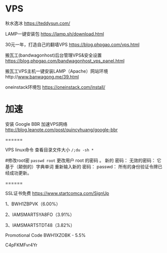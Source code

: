 # VPS


秋水逸冰 https://teddysun.com/ 

LAMP一键安装包 https://lamp.sh/download.html 

30元一年，打造自己的翻墙VPS https://blog.phpgao.com/vps.html

搬瓦工(bandwagonhost)后台管理VPS&安全设置 https://blog.phpgao.com/bandwagonhost_vps_panel.html


搬瓦工VPS主机一键安装LAMP（Apache）网站环境http://www.banwagong.me/39.html

oneinstack环境包 https://oneinstack.com/install/


# 加速 

安装 Google BBR 加速VPS网络 http://blog.leanote.com/post/quincyhuang/google-bbr

======

VPS linux命令
查看目录文件大小 ```/;du -sh * ```


#修改root密
```passwd root```
更改用户 root 的密码 。
新的 密码：
无效的密码： 它基于（颠倒的）字典单词
重新输入新的 密码：
passwd： 所有的身份验证令牌已经成功更新。

======

SSL证书免费 https://www.startcomca.com/SignUp


1、BWH1ZBPVK（6.00%）

2、IAMSMART5YA8FO（3.91%）

3、IAMSMART5TDT48（3.82%）



 Promotional Code BWH1XZOBK - 5.5% 



C4pFKMFvr4Yr
